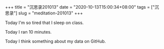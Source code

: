 +++
title = "沉思录201013"
date = "2020-10-13T15:00:34+08:00"
tags = ["沉思录"]
slug = "meditation-201013"
+++

Today I'm so tired that I sleep on class.

Today I ran 10 minutes.

Today I think something about my data on GitHub.
